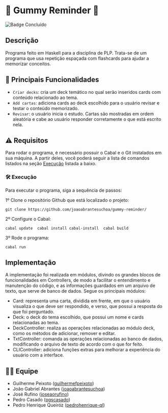 # :elephant: Gummy Reminder :elephant:
![Badge Concluído](http://img.shields.io/static/v1?label=STATUS&message=CONCLUÍDO&color=GREEN&style=for-the-badge)

## Descrição
Programa feito em Haskell para a disciplina de PLP.
Trata-se de um programa que usa repetição espaçada com flashcards para ajudar a memorizar conceitos.

## :hammer: Principais Funcionalidades
- `Criar decks`: cria um deck temático no qual serão inseridos cards com conteúdo relacionado ao tema.
- `Add cartas`: adiciona cards ao deck escolhido para o usuário revisar e testar o conteúdo memorizado.
- `Revisar`: o usuário inicia o estudo. Cartas são mostradas em ordem aleatória e cabe ao usuário responder corretamente o que está escrito nela.   

## :warning: Requisitos
Para rodar o programa, é necessário possuir o Cabal e o Git instalados em sua máquina. A partir deles, você poderá
seguir a lista de comandos listados na seção [Execução](Execução) listada a baixo.

### :hammer_and_wrench: Execução
Para executar o programa, siga a sequência de passos:

1º Clone o repositório Github que está localizado o projeto:

`git clone https://github.com/joaoabrantesuchoa/gummy-reminder/`

2º Configure o Cabal: 

`cabal update 
cabal install cabal-install 
cabal build` 

3º Rode o programa: 

`cabal run`

## Implementação
A implementação foi realizada em módulos, divindo os grandes blocos de funcionalidades em Controllers, de modo a facilitar o entendimento e manutenção
do código, e as informações guardados em um arquivo de texto, que serve de banco de dados. Segue os principais módulos:
* Card: representa uma carta, dividida em frente, em que o usuário visualiza o que deve ser respondido, e verso, que possui a resposta do que foi perguntado.
* Deck: o deck do tema escolhido, que possui um nome e cards relacionadas ao tema.
* DeckController: realiza as operações relacionadas ao módulo deck, como os métodos de adicionar, remover e editar.
* TxtController: comanda as operações relacionadas ao banco de dados, modificando o arquivo de texto de acordo com o que for feito.
* CLIController: adiciona funções extras para melhorar a experiência do usuário com a interface.

## :technologist: Equipe
* Guilherme Peixoto ([guilhermefpeixoto](https://github.com/guilhermefpeixoto))
* João Gabriel Abrantes ([joaoabrantesuchoa](https://github.com/joaoabrantesuchoa))
* José Rufino ([joseaorufino](https://github.com/joseaorufino))
* Pedro Casado ([pgscasado](https://github.com/pgscasado))
* Pedro Henrique Queiróz ([pedrohenrique-ql](https://github.com/pedrohenrique-ql))
